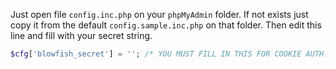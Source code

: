 Just open file `config.inc.php` on your `phpMyAdmin` folder. If not exists just copy it from the default `config.sample.inc.php` on that folder. Then edit this line and fill with your secret string.

~~~php
$cfg['blowfish_secret'] = ''; /* YOU MUST FILL IN THIS FOR COOKIE AUTH! */
~~~
